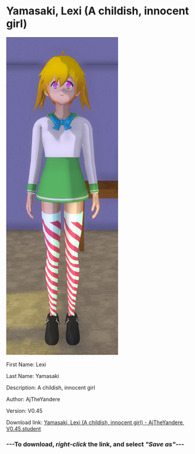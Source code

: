 # Yamasaki, Lexi (A childish, innocent girl)

<img src = "https://raw.githubusercontent.com/Arbiter1223/Daigaku-Gurashi-Custom-Students/master/Students/Files/Yamasaki%2C%20Lexi%20(A%20childish%2C%20innocent%20girl).png">

First Name: Lexi

Last Name: Yamasaki

Description: A childish, innocent girl

Author: AjTheYandere

Version: V0.45

Download link: <a href="https://raw.githubusercontent.com/Arbiter1223/Daigaku-Gurashi-Custom-Students/master/Students/Files/Yamasaki%2C%20Lexi%20(A%20childish%2C%20innocent%20girl)%20-%20AjTheYandere%2C%20V0.45.student">Yamasaki, Lexi (A childish, innocent girl) - AjTheYandere, V0.45.student</a>

### ---**To download, _right-click_ the link, and select _"Save as"_**---
